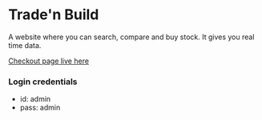 # Trade'n Build

A website where you can search, compare and buy stock.
It gives you real time data.

[Checkout page live here](https://sushantdev-git.github.io/Trande-n-Build/)

### Login credentials
* id: admin
* pass: admin

